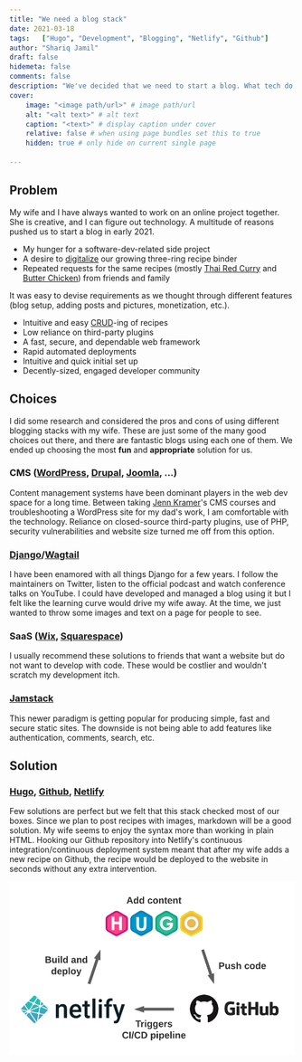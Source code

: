```yaml
---
title: "We need a blog stack"
date: 2021-03-18
tags:   ["Hugo", "Development", "Blogging", "Netlify", "Github"]
author: "Shariq Jamil"
draft: false
hidemeta: false
comments: false
description: "We've decided that we need to start a blog. What tech do we use? Wordpress or a static site generator like Hugo?"
cover:
    image: "<image path/url>" # image path/url
    alt: "<alt text>" # alt text
    caption: "<text>" # display caption under cover
    relative: false # when using page bundles set this to true
    hidden: true # only hide on current single page

---
```


## Problem

My wife and I have always wanted to work on an online project together. She is creative, and I can figure out technology. A multitude of reasons pushed us to start a blog in early 2021. 

- My hunger for a software-dev-related side project
- A desire to [digitalize](https://news.sap.com/2016/05/digitization-vs-digitalization-wordplay-or-world-view/) our growing three-ring recipe binder
- Repeated requests for the same recipes (mostly [Thai Red Curry](https://www.jamilghar.com/recipe/thai_red_curry/) and [Butter Chicken](https://www.jamilghar.com/recipe/butter_chicken/)) from friends and family

It was easy to devise requirements as we thought through different features (blog setup, adding posts and pictures, monetization, etc.).
- Intuitive and easy [CRUD](https://developer.mozilla.org/en-US/docs/Glossary/CRUD)-ing of recipes 
- Low reliance on third-party plugins
- A fast, secure, and dependable web framework
- Rapid automated deployments
- Intuitive and quick initial set up
- Decently-sized, engaged developer community

## Choices

I did some research and considered the pros and cons of using different blogging stacks with my wife. These are just some of the many good choices out there, and there are fantastic blogs using each one of them. We ended up choosing the most **fun** and **appropriate** solution for us. 

### CMS ([WordPress](https://wordpress.com/), [Drupal](https://www.drupal.org/), [Joomla](https://www.joomla.org/), ...)
Content management systems have been dominant players in the web dev space for a long time. Between taking [Jenn Kramer](https://www.extension.harvard.edu/faculty-directory/jennifer-kramer)'s CMS courses and troubleshooting a WordPress site for my dad's work, I am comfortable with the technology. Reliance on closed-source third-party plugins, use of PHP, security vulnerabilities and website size turned me off from this option. 

### [Django](https://www.djangoproject.com/)/[Wagtail](https://wagtail.io/)
I have been enamored with all things Django for a few years. I follow the maintainers on Twitter, listen to the official podcast and watch conference talks on YouTube. I could have developed and managed a blog using it but I felt like the learning curve would drive my wife away. At the time, we just wanted to throw some images and text on a page for people to see.     

### SaaS ([Wix](https://www.wix.com/), [Squarespace](https://www.squarespace.com/))
I usually recommend these solutions to friends that want a website but do not want to develop with code. These would be costlier and wouldn't scratch my development itch.

### [Jamstack](https://jamstack.org/)
This newer paradigm is getting popular for producing simple, fast and secure static sites. The downside is not being able to add features like authentication, comments, search, etc. 

## Solution   

### [Hugo](https://gohugo.io/), [Github](https://github.com/), [Netlify](https://www.netlify.com/)
Few solutions are perfect but we felt that this stack checked most of our boxes. Since we plan to post recipes with images, markdown will be a good solution. My wife seems to enjoy the syntax more than working in plain HTML. Hooking our Github repository into Netlify's continuous integration/continuous deployment system meant that after my wife adds a new recipe on Github, the recipe would be deployed to the website in seconds without any extra intervention. 

![regular](architecture.png)